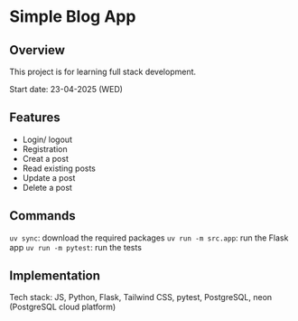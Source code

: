 # Simple Blog App

## Overview
This project is for learning full stack development.

Start date: 23-04-2025 (WED)

## Features
- Login/ logout
- Registration
- Creat a post
- Read existing posts
- Update a post
- Delete a post

## Commands
`uv sync`: download the required packages
`uv run -m src.app`: run the Flask app
`uv run -m pytest`: run the tests

## Implementation
Tech stack: JS, Python, Flask, Tailwind CSS, pytest, PostgreSQL, neon (PostgreSQL cloud platform)